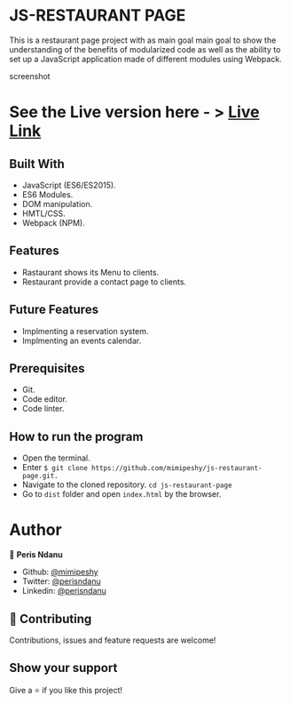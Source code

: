 # JS-RESTAURANT PAGE
This is a restaurant page project with as main goal main goal to show the understanding of the benefits of modularized code as well as the ability to set up a JavaScript application made of different modules using Webpack.

screenshot

# See the Live version here - > [Live Link](https://mimipeshy.github.io/js-restaurant-page/dist/index.html)

## Built With
 - JavaScript (ES6/ES2015).
 - ES6 Modules.
 - DOM manipulation.
 - HMTL/CSS.
 - Webpack (NPM).

## Features
- Rastaurant shows its Menu to clients.
- Restaurant provide a contact page to clients.

## Future Features
- Implmenting a reservation system.
- Implmenting an events calendar.

## Prerequisites
- Git.
- Code editor.
- Code linter.

## How to run the program
- Open the terminal.
- Enter `$ git clone https://github.com/mimipeshy/js-restaurant-page.git.`
- Navigate to the cloned repository. `cd js-restaurant-page`
- Go to `dist` folder and open `index.html` by the browser.

# Author

👤 **Peris Ndanu**

- Github: [@mimipeshy](https://github.com/mimipeshy)
- Twitter: [@perisndanu](https://twitter.com/pygirl254)
- Linkedin: [@perisndanu](https://www.linkedin.com/in/peris-ndanu-405083193/)


## 🤝 Contributing

Contributions, issues and feature requests are welcome!

## Show your support

Give a ⭐️ if you like this project!


